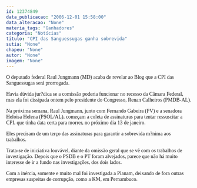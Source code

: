 ```yaml
---
id: 12374849
data_publicacao: "2006-12-01 15:58:00"
data_alteracao: "None"
materia_tags: "Ganhadores"
categoria: "Notícias"
titulo: "CPI das Sanguessugas ganha sobrevida"
sutia: "None"
chapeu: "None"
autor: "None"
imagem: "None"
---
```

<p><P><FONT face=Verdana>O deputado federal Raul Jungmann (MD) acaba de revelar ao Blog que a CPI das Sanguessugas será prorrogada. </FONT></P></p>
<p><P><FONT face=Verdana>Havia dúvida jur?dica se a comissão poderia funcionar no recesso da Câmara Federal, mas ela foi dissipada ontem pelo presidente do Congresso, Renan Calheiros (PMDB-AL).</FONT></P></p>
<p><P><FONT face=Verdana>Na próxima semana, Raul Jungmann, junto com Fernando Gabeira (PV) e a senadora Heloisa Helena (PSOL/AL), começam a coleta de assinaturas para tentar ressuscitar a CPI, que tinha data certa para morrer, no próximo dia 13 de janeiro. </FONT></P></p>
<p><P><FONT face=Verdana>Eles precisam de um terço das assinaturas para garantir a sobrevida m?nima aos trabalhos.</FONT></P></p>
<p><P><FONT face=Verdana>Trata-se de iniciativa louvável, diante da omissão geral que se vê com os trabalhos de investigação. Depois que o PSDB e o PT foram alvejados, parece que não há muito interesse de ir a fundo nas investigações, dos dois lados. </FONT></P></p>
<p><P><FONT face=Verdana>Com a inércia, somente e muito mal foi investigada a Planam, deixando de fora outras empresas suspeitas de corrupção, como a KM, em Pernambuco.</FONT></P> </p>
